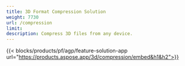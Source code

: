 ```yaml
---
title: 3D Format Compression Solution 
weight: 7730
url: /compression
limit: 
description: Compress 3D files from any device.
---
```


{{< blocks/products/pf/agp/feature-solution-app url="https://products.aspose.app/3d/compression/embed&h1&h2">}} 
